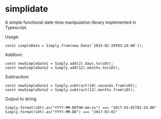 # simplidate
A simple functional date-time manipulation library implemented in Typescript.

Usage:

```
const simpleDate = Simply.from(new Date(`2015-02-29T03:24:00`));

```
Addition:
```
const newSimpleDate1 = Simply.add(2).days.to(sDt);
const newSimpleDate2 = Simply.add(12).months.to(sDt);
```
Subtraction:
```
const newSimpleDate1 = Simply.subtract(10).seconds.from(sDt);
const newSimpleDate2 = Simply.subtract(12).months.from(sDt);
```
Output to string
```
Simply.format(sDt).as("YYYY-MM-DDTHH:mm:ss") === "2017-03-01T03:24:00"
Simply.format(sDt).as("YYYY-MM-DD") === "2017-03-01"
```